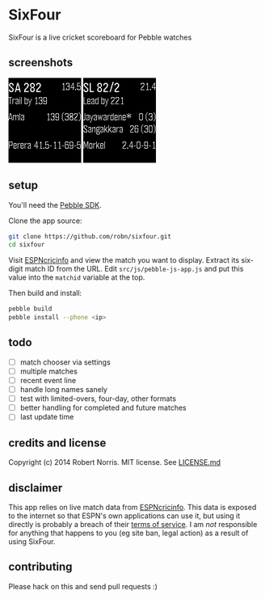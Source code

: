 # SixFour

SixFour is a live cricket scoreboard for Pebble watches

## screenshots

![](screenshots/pebble-screenshot_2014-07-26_21-15-20.png)
![](screenshots/pebble-screenshot_2014-07-27_15-53-24.png)

## setup

You'll need the [Pebble SDK](https://developer.getpebble.com/).

Clone the app source:

```bash
git clone https://github.com/robn/sixfour.git
cd sixfour
```

Visit [ESPNcricinfo](http://www.espncricinfo.com/) and view the match you want
to display. Extract its six-digit match ID from the URL. Edit
`src/js/pebble-js-app.js` and put this value into the `matchid` variable at the
top.

Then build and install:

```bash
pebble build
pebble install --phone <ip>
```

## todo

- [ ] match chooser via settings
- [ ] multiple matches
- [ ] recent event line
- [ ] handle long names sanely
- [ ] test with limited-overs, four-day, other formats
- [ ] better handling for completed and future matches
- [ ] last update time

## credits and license

Copyright (c) 2014 Robert Norris. MIT license. See [LICENSE.md](LICENSE.md)

## disclaimer

This app relies on live match data from
[ESPNcricinfo](http://espncricinfo.com/). This data is exposed to the internet
so that ESPN's own applications can use it, but using it directly is probably a
breach of their [terms of
service](http://www.espncricinfo.com/ci/content/site/company/terms_use.html). I
am *not* responsible for anything that happens to you (eg site ban, legal
action) as a result of using SixFour.

## contributing

Please hack on this and send pull requests :)
